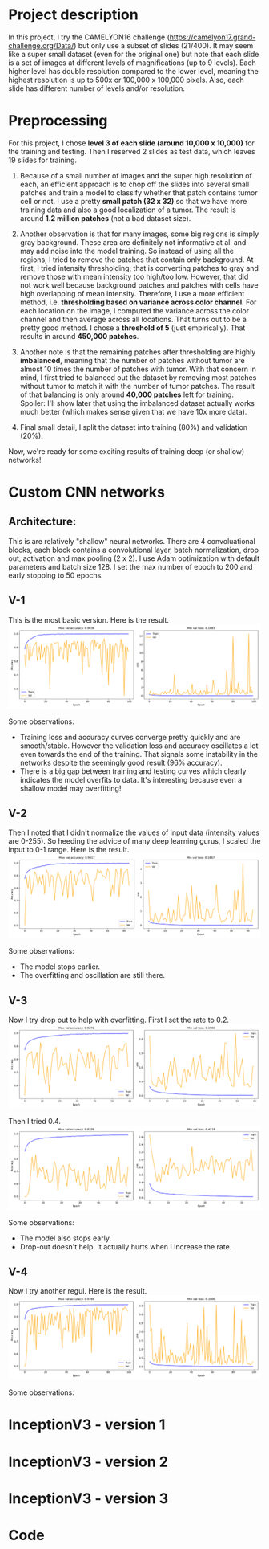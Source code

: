 # Project description
In this project, I try the CAMELYON16 challenge (https://camelyon17.grand-challenge.org/Data/) but only use a subset of slides (21/400). It may seem like a super small dataset (even for the original one) but note that each slide is a set of images at different levels of magnifications (up to 9 levels). Each higher level has double resolution compared to the lower level, meaning the highest resolution is up to 500x or 100,000 x 100,000 pixels. Also, each slide has different number of levels and/or resolution.

# Preprocessing
For this project, I chose **level 3 of each slide (around 10,000 x 10,000)** for the training and testing. Then I reserved 2 slides as test data, which leaves 19 slides for training.

1. Because of a small number of images and the super high resolution of each, an efficient approach is to chop off the slides into several small patches and train a model to classify whether that patch contains tumor cell or not. I use a pretty **small patch (32 x 32)** so that we have more training data and also a good localization of a tumor. The result is around **1.2 million patches** (not a bad dataset size).

2. Another observation is that for many images, some big regions is simply gray background. These area are definitely not informative at all and may add noise into the model training. So instead of using all the regions, I tried to remove the patches that contain only background. At first, I tried intensity thresholding, that is converting patches to gray and remove those with mean intensity too high/too low. However, that did not work well because background patches and patches with cells have high overlapping of mean intensity. Therefore, I use a more efficient method, i.e. **thresholding based on variance across color channel**. For each location on the image, I computed the variance across the color channel and then average across all locations. That turns out to be a pretty good method. I chose a **threshold of 5** (just empirically). That results in around **450,000 patches**.

3. Another note is that the remaining patches after thresholding are highly **imbalanced**, meaning that the number of patches without tumor are almost 10 times the number of patches with tumor. With that concern in mind, I first tried to balanced out the dataset by removing most patches without tumor to match it with the number of tumor patches. The result of that balancing is only around **40,000 patches** left for training. Spoiler: I'll show later that using the imbalanced dataset actually works much better (which makes sense given that we have 10x more data).

4. Final small detail, I split the dataset into training (80%) and validation (20%).

Now, we're ready for some exciting results of training deep (or shallow) networks!

# Custom CNN networks
## Architecture: 
This is are relatively "shallow" neural networks. There are 4 convoluational blocks, each block contains a convolutional layer, batch normalization, drop out, activation and max pooling (2 x 2). I use Adam optimization with default parameters and batch size 128. I set the max number of epoch to 200 and early stopping to 50 epochs.

## V-1
This is the most basic version. Here is the result.
![Custom_train_v1](/figures/custom_model_relu.png)

Some observations:
* Training loss and accuracy curves converge pretty quickly and are smooth/stable. However the validation loss and accuracy oscillates a lot even towards the end of the training. That signals some instability in the networks despite the seemingly good result (96% accuracy).
* There is a big gap between training and testing curves which clearly indicates the model overfits to data. It's interesting because even a shallow model may overfitting!

## V-2
Then I noted that I didn't normalize the values of input data (intensity values are 0-255). So heeding the advice of many deep learning gurus, I scaled the input to 0-1 range. Here is the result.
![Custom_train_v2](/figures/custom_model_relu_rescaleX.png)

Some observations:
* The model stops earlier.
* The overfitting and oscillation are still there.

## V-3
Now I try drop out to help with overfitting. First I set the rate to 0.2.
![Custom_train_v3-1](/figures/custom_model_relu_rescaleX_drop0.2.png)

Then I tried 0.4.
![Custom_train_v3-2](/figures/custom_model_relu_rescaleX_drop0.4.png)

Some observations:
* The model also stops early.
* Drop-out doesn't help. It actually hurts when I increase the rate.

## V-4
Now I try another regul. Here is the result.
![Custom_train_v4](/figures/custom_model_relu_rescaleX_dataAugFlip.png)

Some observations:

# InceptionV3 - version 1

# InceptionV3 - version 2

# InceptionV3 - version 3

# Code
